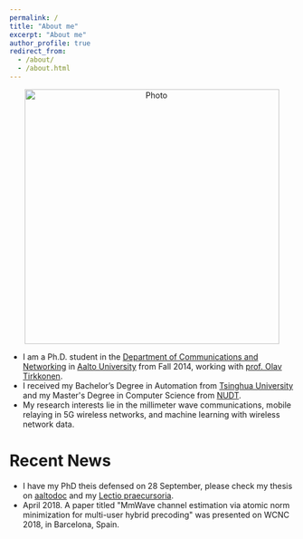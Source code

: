 ```yaml
---
permalink: /
title: "About me"
excerpt: "About me"
author_profile: true
redirect_from: 
  - /about/
  - /about.html
---
```


<p align="center">
  <img src="https://dengjunquan.github.io/images/Junquan_github.jpg?raw=true" alt="Photo" style="width: 450px;"/> 
</p>

* I am a Ph.D. student in the [Department of Communications and Networking](http://comnet.aalto.fi/en/) in [Aalto University](https://www.aalto.fi/) from Fall 2014, working with [prof. Olav Tirkkonen](http://users.comnet.aalto.fi/oltirkko/). 
* I received my Bachelor’s Degree in Automation from [Tsinghua University](http://www.tsinghua.edu.cn/publish/newthuen/) and my Master's Degree in Computer Science from [NUDT](http://www.nudt.edu.cn/index_eng.htm).
* My research interests lie in the millimeter wave communications, mobile relaying in 5G wireless networks, and machine learning with
wireless network data.


# Recent News
* I have my PhD theis defensed on 28 September, please check my thesis on [aaltodoc](https://aaltodoc.aalto.fi/handle/123456789/34031) and
my [Lectio praecursoria]().
* April 2018. A paper titled "MmWave channel estimation via atomic norm minimization for multi-user hybrid precoding" was presented on
WCNC 2018, in Barcelona, Spain.
